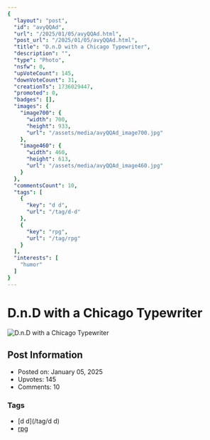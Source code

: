 ```yaml
---
{
  "layout": "post",
  "id": "avyQQAd",
  "url": "/2025/01/05/avyQQAd.html",
  "post_url": "/2025/01/05/avyQQAd.html",
  "title": "D.n.D with a Chicago Typewriter",
  "description": "",
  "type": "Photo",
  "nsfw": 0,
  "upVoteCount": 145,
  "downVoteCount": 31,
  "creationTs": 1736029447,
  "promoted": 0,
  "badges": [],
  "images": {
    "image700": {
      "width": 700,
      "height": 933,
      "url": "/assets/media/avyQQAd_image700.jpg"
    },
    "image460": {
      "width": 460,
      "height": 613,
      "url": "/assets/media/avyQQAd_image460.jpg"
    }
  },
  "commentsCount": 10,
  "tags": [
    {
      "key": "d d",
      "url": "/tag/d-d"
    },
    {
      "key": "rpg",
      "url": "/tag/rpg"
    }
  ],
  "interests": [
    "humor"
  ]
}
---
```


# D.n.D with a Chicago Typewriter

![D.n.D with a Chicago Typewriter](/assets/media/avyQQAd_image700.jpg)

## Post Information

- Posted on: January 05, 2025
- Upvotes: 145
- Comments: 10

### Tags

- [d d](/tag/d d)
- [rpg](/tag/rpg)
